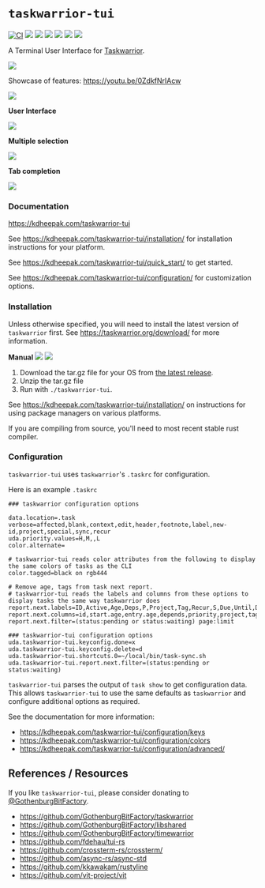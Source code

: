 # `taskwarrior-tui`

[![CI](https://github.com/kdheepak/taskwarrior-tui/workflows/CI/badge.svg)](https://github.com/kdheepak/taskwarrior-tui/actions?query=workflow%3ACI)
[![](https://img.shields.io/github/license/kdheepak/taskwarrior-tui)](./LICENSE)
[![](https://img.shields.io/github/v/release/kdheepak/taskwarrior-tui)](https://github.com/kdheepak/taskwarrior-tui/releases/latest)
[![](https://img.shields.io/static/v1?label=platform&message=linux-64%20|%20osx-64%20|%20win-32%20|%20win-64&color=lightgrey)](https://github.com/kdheepak/taskwarrior-tui/releases/latest)
[![](https://img.shields.io/github/languages/top/kdheepak/taskwarrior-tui)](https://github.com/kdheepak/taskwarrior-tui)
[![](https://img.shields.io/coveralls/github/kdheepak/taskwarrior-tui)](https://coveralls.io/github/kdheepak/taskwarrior-tui)
[![](https://img.shields.io/badge/taskwarrior--tui-docs-red)](https://kdheepak.com/taskwarrior-tui)

A Terminal User Interface for [Taskwarrior](https://taskwarrior.org/).

![](https://user-images.githubusercontent.com/1813121/113252474-21c61c00-9281-11eb-8292-bf6a3553251e.png)

Showcase of features: <https://youtu.be/0ZdkfNrIAcw>

[![](https://img.youtube.com/vi/0ZdkfNrIAcw/0.jpg)](https://www.youtube.com/watch?v=0ZdkfNrIAcw)

**User Interface**

![](https://user-images.githubusercontent.com/1813121/113251568-bdef2380-927f-11eb-8cb6-5d95b00eee53.gif)

**Multiple selection**

![](https://user-images.githubusercontent.com/1813121/113252636-4e7a3380-9281-11eb-821d-874c86d11105.gif)

**Tab completion**

![](https://user-images.githubusercontent.com/1813121/113711977-cfcb2f00-96a2-11eb-8b06-9fd17903561d.gif)

### Documentation

<https://kdheepak.com/taskwarrior-tui>

See <https://kdheepak.com/taskwarrior-tui/installation/> for installation instructions for your platform.

See <https://kdheepak.com/taskwarrior-tui/quick_start/> to get started.

See <https://kdheepak.com/taskwarrior-tui/configuration/> for customization options.

### Installation

Unless otherwise specified, you will need to install the latest version of `taskwarrior` first. See <https://taskwarrior.org/download/> for more information.

**Manual** [![](https://img.shields.io/github/v/tag/kdheepak/taskwarrior-tui)](https://github.com/kdheepak/taskwarrior-tui/releases/latest) [![](https://img.shields.io/github/downloads/kdheepak/taskwarrior-tui/total)](https://github.com/kdheepak/taskwarrior-tui/releases/latest)

1. Download the tar.gz file for your OS from [the latest release](https://github.com/kdheepak/taskwarrior-tui/releases/latest).
2. Unzip the tar.gz file
3. Run with `./taskwarrior-tui`.

See <https://kdheepak.com/taskwarrior-tui/installation/> on instructions for using package managers on various platforms.

If you are compiling from source, you'll need to most recent stable rust compiler.

### Configuration

`taskwarrior-tui` uses `taskwarrior`'s `.taskrc` for configuration.

Here is an example `.taskrc`

```taskwarrior
### taskwarrior configuration options

data.location=.task
verbose=affected,blank,context,edit,header,footnote,label,new-id,project,special,sync,recur
uda.priority.values=H,M,,L
color.alternate=

# taskwarrior-tui reads color attributes from the following to display the same colors of tasks as the CLI
color.tagged=black on rgb444

# Remove age, tags from task next report.
# taskwarrior-tui reads the labels and columns from these options to display tasks the same way taskwarrior does
report.next.labels=ID,Active,Age,Deps,P,Project,Tag,Recur,S,Due,Until,Description,Urg
report.next.columns=id,start.age,entry.age,depends,priority,project,tags,recur,scheduled.countdown,due.relative,until.remaining,description.truncated_count,urgency
report.next.filter=(status:pending or status:waiting) page:limit

### taskwarrior-tui configuration options
uda.taskwarrior-tui.keyconfig.done=x
uda.taskwarrior-tui.keyconfig.delete=d
uda.taskwarrior-tui.shortcuts.0=~/local/bin/task-sync.sh
uda.taskwarrior-tui.report.next.filter=(status:pending or status:waiting)
```

`taskwarrior-tui` parses the output of `task show` to get configuration data.
This allows `taskwarrior-tui` to use the same defaults as `taskwarrior` and configure additional options as required.

See the documentation for more information:

- <https://kdheepak.com/taskwarrior-tui/configuration/keys>
- <https://kdheepak.com/taskwarrior-tui/configuration/colors>
- <https://kdheepak.com/taskwarrior-tui/configuration/advanced/>

## References / Resources

If you like `taskwarrior-tui`, please consider donating to [@GothenburgBitFactory](https://github.com/sponsors/GothenburgBitFactory).

- <https://github.com/GothenburgBitFactory/taskwarrior>
- <https://github.com/GothenburgBitFactory/libshared>
- <https://github.com/GothenburgBitFactory/timewarrior>
- <https://github.com/fdehau/tui-rs>
- <https://github.com/crossterm-rs/crossterm/>
- <https://github.com/async-rs/async-std>
- <https://github.com/kkawakam/rustyline>
- <https://github.com/vit-project/vit>
